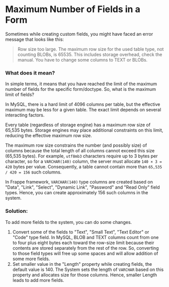 
# Maximum Number of Fields in a Form


Sometimes while creating custom fields, you might have faced an error message that looks like this:



> 
> Row size too large. The maximum row size for the used table type, not counting BLOBs, is 65535. This includes storage overhead, check the manual. You have to change some columns to TEXT or BLOBs.
> 
> 
> 


### What does it mean?


In simple terms, it means that you have reached the limit of the maximum number of fields for the specific form/doctype. So, what is the maximum limit of fields?


In MySQL, there is a hard limit of 4096 columns per table, but the effective maximum may be less for a given table. The exact limit depends on several interacting factors.


Every table (regardless of storage engine) has a maximum row size of 65,535 bytes. Storage engines may place additional constraints on this limit, reducing the effective maximum row size.


The maximum row size constrains the number (and possibly size) of columns because the total length of all columns cannot exceed this size (65,535 bytes). For example, `utf8mb3` characters require up to 3 bytes per character, so for a `VARCHAR(140)` column, the server must allocate `140 × 3 = 420` bytes per value. Consequently, a table cannot contain more than `65,535 / 420 = 156` such columns.


In Frappe framework, `VARCHAR(140)` type columns are created based on "Data", "Link", "Select", "Dynamic Link", "Password" and "Read Only" field types. Hence, you can create approximately 156 such columns in the system.


### Solution:


To add more fields to the system, you can do some changes.


1. Convert some of the fields to "Text", "Small Text", "Text Editor" or "Code" type field. In MySQL, BLOB and TEXT columns count from one to four plus eight bytes each toward the row-size limit because their contents are stored separately from the rest of the row. So, converting to those field types will free up some spaces and will allow addition of some more fields.
2. Set smaller value in the "Length" property while creating fields, the default value is 140. The System sets the length of `VARCHAR` based on this property and allocates size for those columns. Hence, smaller Length leads to add more fields.


